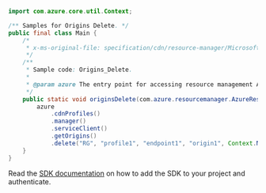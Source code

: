 ```java
import com.azure.core.util.Context;

/** Samples for Origins Delete. */
public final class Main {
    /*
     * x-ms-original-file: specification/cdn/resource-manager/Microsoft.Cdn/stable/2021-06-01/examples/Origins_Delete.json
     */
    /**
     * Sample code: Origins_Delete.
     *
     * @param azure The entry point for accessing resource management APIs in Azure.
     */
    public static void originsDelete(com.azure.resourcemanager.AzureResourceManager azure) {
        azure
            .cdnProfiles()
            .manager()
            .serviceClient()
            .getOrigins()
            .delete("RG", "profile1", "endpoint1", "origin1", Context.NONE);
    }
}
```

Read the [SDK documentation](https://github.com/Azure/azure-sdk-for-java/blob/azure-resourcemanager_2.15.0/sdk/resourcemanager/azure-resourcemanager/README.md) on how to add the SDK to your project and authenticate.
